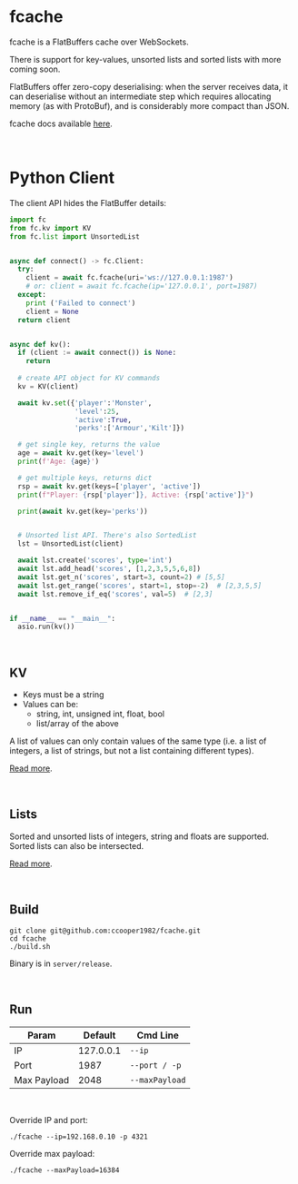 # fcache

fcache is a FlatBuffers cache over WebSockets.

There is support for key-values, unsorted lists and sorted lists with more coming soon.

FlatBuffers offer zero-copy deserialising: when the server receives data, it can deserialise without an intermediate step which requires allocating memory (as with ProtoBuf), and is considerably more compact than JSON.

fcache docs available [here](https://ccooper1982.github.io/fcache/).

<br/>


# Python Client
The client API hides the FlatBuffer details:

```py
import fc
from fc.kv import KV
from fc.list import UnsortedList


async def connect() -> fc.Client:
  try:
    client = await fc.fcache(uri='ws://127.0.0.1:1987')
    # or: client = await fc.fcache(ip='127.0.0.1', port=1987)
  except:
    print ('Failed to connect')
    client = None
  return client


async def kv():
  if (client := await connect()) is None:
    return
  
  # create API object for KV commands
  kv = KV(client)

  await kv.set({'player':'Monster',
                'level':25,
                'active':True,
                'perks':['Armour','Kilt']})

  # get single key, returns the value
  age = await kv.get(key='level')
  print(f'Age: {age}')

  # get multiple keys, returns dict
  rsp = await kv.get(keys=['player', 'active'])
  print(f"Player: {rsp['player']}, Active: {rsp['active']}")

  print(await kv.get(key='perks'))


  # Unsorted list API. There's also SortedList
  lst = UnsortedList(client)

  await lst.create('scores', type='int')
  await lst.add_head('scores', [1,2,3,5,5,6,8])
  await lst.get_n('scores', start=3, count=2) # [5,5]
  await lst.get_range('scores', start=1, stop=-2)  # [2,3,5,5]
  await lst.remove_if_eq('scores', val=5)  # [2,3]


if __name__ == "__main__":
  asio.run(kv())
```

<br/>

## KV

- Keys must be a string
- Values can be:
  - string, int, unsigned int, float, bool
  - list/array of the above

A list of values can only contain values of the same type (i.e. a list of integers, a list of strings, but not a list containing different types).

[Read more](https://ccooper1982.github.io/fcache/kv/).

<br/>

## Lists

Sorted and unsorted lists of integers, string and floats are supported. Sorted lists can also be intersected.

[Read more](https://ccooper1982.github.io/fcache/lists/).

<br/>

## Build

```
git clone git@github.com:ccooper1982/fcache.git
cd fcache
./build.sh
```

Binary is in `server/release`.

<br/>

## Run


|Param|Default|Cmd Line|
|---|---|---|
|IP|127.0.0.1|`--ip`|
|Port|1987|`--port / -p`|
|Max Payload|2048|`--maxPayload`|

<br/>

Override IP and port:

`./fcache --ip=192.168.0.10 -p 4321`

Override max payload:

`./fcache --maxPayload=16384`
